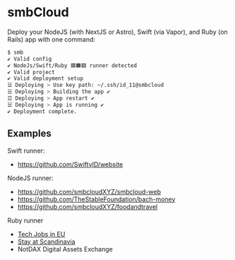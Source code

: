 # smbCloud

Deploy your NodeJS (with NextJS or Astro), Swift (via Vapor), and Ruby (on Rails) app with one command:
```bash
$ smb
✔ Valid config
✔ NodeJs/Swift/Ruby 🟩🟧🟥 runner detected
✔ Valid project
✔ Valid deployment setup
☱ Deploying > Use key path: ~/.ssh/id_11@smbcloud
☱ Deploying > Building the app ✔
☲ Deploying > App restart ✔
☱ Deploying > App is running ✔
✔ Deployment complete.
```

## Examples

Swift runner:
- https://github.com/SwiftyID/website

NodeJS runner: 
- https://github.com/smbcloudXYZ/smbcloud-web
- https://github.com/TheStableFoundation/bach-money
- https://github.com/smbcloudXYZ/foodandtravel

Ruby runner
- [Tech Jobs in EU](https://techjobsineu.5mb.app/)
- [Stay at Scandinavia](https://stayatscandinavia.5mb.app/)
- NotDAX Digital Assets Exchange
